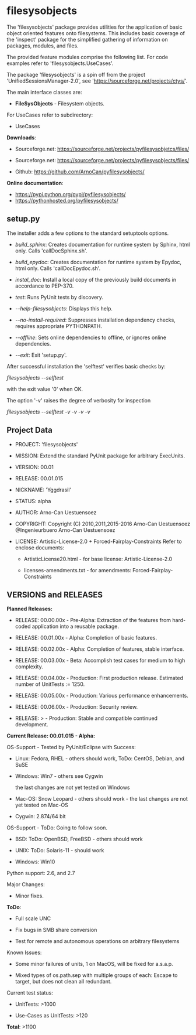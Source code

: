 filesysobjects
==============

The 'filesysobjects' package provides utilities for the application of
basic object oriented features onto filesystems.
This includes basic coverage of the 'inspect' package for the simplified
gathering of information on packages, modules, and files.

The provided feature modules comprise the following list.
For code examples refer to 'filesysobjects.UseCases'.

The package 'filesysobjects' is a spin off from the project 'UnifiedSessionsManager-2.0',
see 'https://sourceforge.net/projects/ctys/'.

The main interface classes are:

* **FileSysObjects** - Filesystem objects.

For UseCases refer to subdirectory:

* UseCases
 
**Downloads**:

* Sourceforge.net: https://sourceforge.net/projects/pyfilesysobjetcs/files/
  
* Sourceforge.net: https://sourceforge.net/projects/pyfilesysobjects/files/

* Github: https://github.com/ArnoCan/pyfilesysobjects/

**Online documentation**:

* https://pypi.python.org/pypi/pyfilesysobjects/
* https://pythonhosted.org/pyfilesysobjects/

setup.py
--------

The installer adds a few options to the standard setuptools options.

* *build_sphinx*: Creates documentation for runtime system by Sphinx, html only. Calls 'callDocSphinx.sh'.

* *build_epydoc*: Creates documentation for runtime system by Epydoc, html only. Calls 'callDocEpydoc.sh'.

* *instal_doc*: Install a local copy of the previously build documents in accordance to PEP-370.

* *test*: Runs PyUnit tests by discovery.

* *--help-filesysobjects*: Displays this help.

* *--no-install-required*: Suppresses installation dependency checks, requires appropriate PYTHONPATH.

* *--offline*: Sets online dependencies to offline, or ignores online dependencies.

* *--exit*: Exit 'setup.py'.

After successful installation the 'selftest' verifies basic checks by:

  *filesysobjects --selftest*

with the exit value '0' when OK.

The option '-v' raises the degree of verbosity for inspection

  *filesysobjects --selftest -v -v -v -v*
 

Project Data
------------

* PROJECT: 'filesysobjects'

* MISSION: Extend the standard PyUnit package for arbitrary ExecUnits.

* VERSION: 00.01

* RELEASE: 00.01.015

* NICKNAME: 'Yggdrasil'

* STATUS: alpha

* AUTHOR: Arno-Can Uestuensoez

* COPYRIGHT: Copyright (C) 2010,2011,2015-2016 Arno-Can Uestuensoez @Ingenieurbuero Arno-Can Uestuensoez

* LICENSE: Artistic-License-2.0 + Forced-Fairplay-Constraints
  Refer to enclose documents:
  
  *  ArtisticLicense20.html - for base license: Artistic-License-2.0 

  *  licenses-amendments.txt - for amendments: Forced-Fairplay-Constraints

VERSIONS and RELEASES
---------------------

**Planned Releases:**

* RELEASE: 00.00.00x - Pre-Alpha: Extraction of the features from hard-coded application into a reusable package.

* RELEASE: 00.01.00x - Alpha: Completion of basic features. 

* RELEASE: 00.02.00x - Alpha: Completion of features, stable interface. 

* RELEASE: 00.03.00x - Beta: Accomplish test cases for medium to high complexity.

* RELEASE: 00.04.00x - Production: First production release. Estimated number of UnitTests := 1250.

* RELEASE: 00.05.00x - Production: Various performance enhancements.

* RELEASE: 00.06.00x - Production: Security review.

* RELEASE: >         - Production: Stable and compatible continued development.

**Current Release: 00.01.015 - Alpha:**

OS-Support - Tested by PyUnit/Eclipse with Success:

* Linux: Fedora, RHEL - others should work, ToDo: CentOS, Debian, and SuSE 

* Windows: Win7 - others see Cygwin
 
  the last changes are not yet tested on Windows

* Mac-OS: Snow Leopard - others should work - the last changes are not yet tested on Mac-OS

* Cygwin: 2.874/64 bit


OS-Support - ToDo: Going to follow soon.

* BSD: ToDo: OpenBSD, FreeBSD - others should work

* UNIX: ToDo: Solaris-11 - should work

* Windows: Win10

Python support: 2.6, and 2.7

Major Changes:

* Minor fixes.

**ToDo**:

* Full scale UNC

* Fix bugs in SMB share conversion 

* Test for remote and autonomous operations on arbitrary filesystems 

Known Issues:

* Some minor failures of units, 1 on MacOS, will be fixed for a.s.a.p. 

* Mixed types of os.path.sep with multiple groups of each: Escape to target, but does not clean all redundant.

Current test status:

* UnitTests: >1000

* Use-Cases as UnitTests: >120

**Total**: >1100

